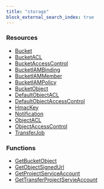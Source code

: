 ```yaml
---
title: "storage"
block_external_search_index: true
---
```


<!-- WARNING: this file was generated by Pulumi Docs Generator. -->
<!-- Do not edit by hand unless you're certain you know what you are doing! -->

<style>
  table td p { margin-top: 0; margin-bottom: 0; }
</style>

<h3>Resources</h3>
<ul class="api">
    <li><a href="bucket"><span class="symbol resource"></span>Bucket</a></li>
    <li><a href="bucketacl"><span class="symbol resource"></span>BucketACL</a></li>
    <li><a href="bucketaccesscontrol"><span class="symbol resource"></span>BucketAccessControl</a></li>
    <li><a href="bucketiambinding"><span class="symbol resource"></span>BucketIAMBinding</a></li>
    <li><a href="bucketiammember"><span class="symbol resource"></span>BucketIAMMember</a></li>
    <li><a href="bucketiampolicy"><span class="symbol resource"></span>BucketIAMPolicy</a></li>
    <li><a href="bucketobject"><span class="symbol resource"></span>BucketObject</a></li>
    <li><a href="defaultobjectacl"><span class="symbol resource"></span>DefaultObjectACL</a></li>
    <li><a href="defaultobjectaccesscontrol"><span class="symbol resource"></span>DefaultObjectAccessControl</a></li>
    <li><a href="hmackey"><span class="symbol resource"></span>HmacKey</a></li>
    <li><a href="notification"><span class="symbol resource"></span>Notification</a></li>
    <li><a href="objectacl"><span class="symbol resource"></span>ObjectACL</a></li>
    <li><a href="objectaccesscontrol"><span class="symbol resource"></span>ObjectAccessControl</a></li>
    <li><a href="transferjob"><span class="symbol resource"></span>TransferJob</a></li>
</ul>

<h3>Functions</h3>
<ul class="api">
    <li><a href="getbucketobject"><span class="symbol datasource"></span>GetBucketObject</a></li>
    <li><a href="getobjectsignedurl"><span class="symbol datasource"></span>GetObjectSignedUrl</a></li>
    <li><a href="getprojectserviceaccount"><span class="symbol datasource"></span>GetProjectServiceAccount</a></li>
    <li><a href="gettransferprojectservieaccount"><span class="symbol datasource"></span>GetTransferProjectServieAccount</a></li>
</ul>

